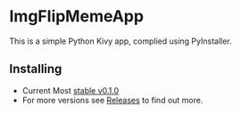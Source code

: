 # ImgFlipMemeApp
This is a simple Python Kivy app, complied using PyInstaller.

## Installing
* Current Most [stable v0.1.0](https://github.com/Scot-Survivor/ImgFlipAPI-Kivy/releases/tag/v0.1.0)
* For more versions see [Releases](https://github.com/Scot-Survivor/ImgFlipAPI-Kivy/releases/) to find out more.
